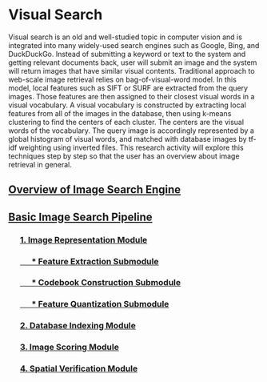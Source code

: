 # Visual Search

Visual search is an old and well-studied topic in computer vision and is integrated into many widely-used search engines such as Google, Bing, and DuckDuckGo. Instead of submitting a keyword or text to the system and getting relevant documents back, user will submit an image and the system will return images that have similar visual contents. 
Traditional approach to web-scale image retrieval relies on bag-of-visual-word model. In this model, local features such as SIFT or SURF are extracted from the query images. Those features are then assigned to their closest visual words in a visual vocabulary. A visual vocabulary is constructed by extracting local features from all of the images in the database, then using k-means clustering to find the centers of each cluster. The centers are the visual words of the vocabulary. The query image is accordingly represented by a global histogram of visual words, and matched with database images by tf-idf weighting using inverted files. This research activity will explore this techniques step by step so that the user has an overview about image retrieval in general.

## [Overview of Image Search Engine](cbir_intro.md)
## [Basic Image Search Pipeline](basic_cbir_pipeline.md)
### &nbsp;&nbsp;&nbsp;&nbsp;&nbsp;&nbsp;[1. Image Representation Module](image_representation.md)
### &nbsp;&nbsp;&nbsp;&nbsp;&nbsp;&nbsp;[&nbsp;&nbsp;&nbsp;&nbsp;&nbsp;&nbsp;* Feature Extraction Submodule](feature_extraction.md)
### &nbsp;&nbsp;&nbsp;&nbsp;&nbsp;&nbsp;[&nbsp;&nbsp;&nbsp;&nbsp;&nbsp;&nbsp;* Codebook Construction Submodule](codebook_construction.md)
### &nbsp;&nbsp;&nbsp;&nbsp;&nbsp;&nbsp;[&nbsp;&nbsp;&nbsp;&nbsp;&nbsp;&nbsp;* Feature Quantization Submodule](feature_quantization.md)
### &nbsp;&nbsp;&nbsp;&nbsp;&nbsp;&nbsp;[2. Database Indexing Module](database_index.md)
### &nbsp;&nbsp;&nbsp;&nbsp;&nbsp;&nbsp;[3. Image Scoring Module](image_scoring.md)
### &nbsp;&nbsp;&nbsp;&nbsp;&nbsp;&nbsp;[4. Spatial Verification Module](spatial_verification.md)


